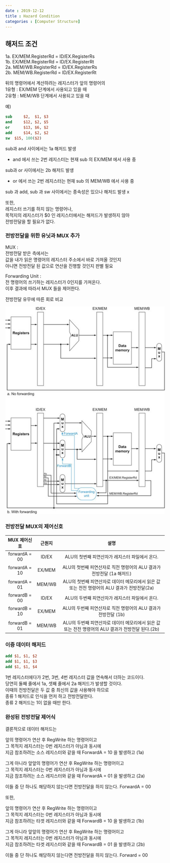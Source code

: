 ```yaml
---
date : 2019-12-12
title : Hazard Condition
categories : [Computer Structure]
---
```



## 해저드 조건

1a. EX/MEM.RegisterRd = ID/EX.RegisterRs  
1b. EX/MEM.RegisterRd = ID/EX.RegisterRt  
2a. MEM/WB.RegisterRd = ID/EX.RegisterRs  
2b. MEM/WB.RegisterRd = ID/EX.RegisterRt  

뒤의 명령어에서 계산하려는 레지스터가 앞의 명령어의  
1유형 : EX/MEM 단계에서 사용되고 있을 때     
2유형 : MEM/WB 단계에서 사용되고 있을 때  


예)  

```MIPS
sub  	$2,  $1, $3 
and  	$12, $2, $5
or   	$13, $6, $2 
add  	$14, $2, $2  
sw	$15, 100($2)
```

sub과 and 사이에서는 1a 해저드 발생  
- and 에서 쓰는 2번 레지스터는 현재 sub 의 EX/MEM 에서 사용 중  

sub과 or 사이에서는 2b 해저드 발생  
- or 에서 쓰는 2번 레지스터는 현재 sub 의 MEM/WB 에서 사용 중

sub 과 add, sub 과 sw 사이에서는 종속성은 있으나 해저드 발생 x  


또한,  
레지스터 쓰기를 하지 않는 명령어나,  
목적지의 레지스터가 $0 인 레지스터에서는 해저드가 발생하지 않아  
전방전달을 할 필요가 없다.  


### 전방전달을 위한 유닛과 MUX 추가

MUX :  
전방전달 받은 측에서는  
값을 내가 읽은 명령어의 레지스터 주소에서 바로 가져올 것인지  
아니면 전방전달 된 값으로 연산을 진행할 것인지 판별 필요  

Forwarding Unit :  
전 명령어의 쓰기하는 레지스터가 0인지를 가져온다.  
이후 결과에 따라서 MUX 들을 제어한다.  


전방전달 유무에 따른 회로 비교

![forwarding](./img/forwarding.jpg)


### 전방전달 MUX의 제어신호

|MUX 제어신호|근원지|설명|
|:---:|:---:|:---:|
|forwardA = 00|ID/EX|ALU의 첫번째 피연산자가 레지스터 파일에서 온다.|
|forwardA = 10|EX/MEM|ALU의 첫번째 피연산자로 직전 명령어의 ALU 결과가 전방전달 (1a 해저드)|
|forwardA = 01|MEM/WB|ALU의 첫번째 피연산자로 데이터 메모리에서 읽은 값 또는 전전 명령어의 ALU 결과가 전방전달(2a)|
|forwardB = 00|ID/EX|ALU의 두번째 피연산자가 레지스터 파일에서 온다.|
|forwardB = 10|EX/MEM|ALU의 두번째 피연산자로 직전 명령어의 ALU 결과가 전방전달 (1b)|
|forwardB = 01 |MEM/WB|ALU의 두번째 피연산자로 데이터 메모리에서 읽은 값 또는 전전 명령어의 ALU 결과가 전방전달 된다.(2b)|


### 이중 데이터 해저드

```MIPS
add $1, $1, $2
add $1, $1, $3
add $1, $1, $4
```

1번 레지스터에다가 2번, 3번, 4번 레지스터 값을 연속해서 더하는 코드이다.  
당연히 둘째 줄에서 1a, 셋째 줄에서 2a 해저드가 발생할 것이다.  
이때의 전방전달은 두 값 중 최신의 값을 사용해야 하므로  
종류 1 해저드로 인식을 먼저 하고 전방전달한다.  
종류 2 해저드는 1이 없을 때만 한다.  

### 완성된 전방전달 제어식

결론적으로 데이터 해저드는  

앞의 명령어가 연산 후 RegWrite 하는 명령어이고  
그 목적지 레지스터는 0번 레지스터가 아님과 동시에  
지금 참조하려는 소스 레지스터와 같을 때 ForwardA = 10 을 발생하고 (1a)  

그게 아니라 앞앞의 명령어가 연산 후 RegWrite 하는 명령어이고  
그 목적지 레지스터는 0번 레지스터가 아님과 동시에  
지금 참조하려는 소스 레지스터와 같을 때 ForwardA = 01 을 발생하고 (2a)  

이들 중 단 하나도 해당하지 않는다면 전방전달을 하지 않는다. ForwardA = 00  

또한,  

앞의 명령어가 연산 후 RegWrite 하는 명령어이고  
그 목적지 레지스터는 0번 레지스터가 아님과 동시에  
지금 참조하려는 타겟 레지스터와 같을 때 ForwardB = 10 을 발생하고 (1b)  

그게 아니라 앞앞의 명령어가 연산 후 RegWrite 하는 명령어이고  
그 목적지 레지스터는 0번 레지스터가 아님과 동시에  
지금 참조하려는 타겟 레지스터와 같을 때 ForwardB = 01 을 발생하고 (2b)  

이들 중 단 하나도 해당하지 않는다면 전방전달을 하지 않는다. Forward = 00  

